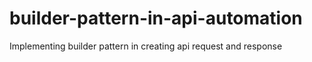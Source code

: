 # builder-pattern-in-api-automation
Implementing builder pattern in creating api request and response
